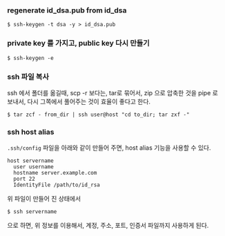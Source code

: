 ### regenerate id_dsa.pub from id_dsa

```
$ ssh-keygen -t dsa -y > id_dsa.pub
```

### private key 를 가지고, public key 다시 만들기

```
$ ssh-keygen -e
```

### ssh 파일 복사

ssh 에서 폴더를 옮길때, scp -r 보다는, tar로 묶어서, zip 으로 압축한 것을 pipe 로 보내서, 다시 그쪽에서 풀어주는 것이 효율이 좋다고 한다.

```
$ tar zcf - from_dir | ssh user@host "cd to_dir; tar zxf -"
```

### ssh host alias

`.ssh/config` 파일을 아래와 같이 만들어 주면, host alias 기능을 사용할 수 있다.

```
host servername
  user username
  hostname server.example.com
  port 22
  IdentityFile /path/to/id_rsa
```

위 파일이 만들어 진 상태에서

```
$ ssh servername
```

으로 하면, 위 정보를 이용해서, 계정, 주소, 포트, 인증서 파일까지 사용하게 된다.